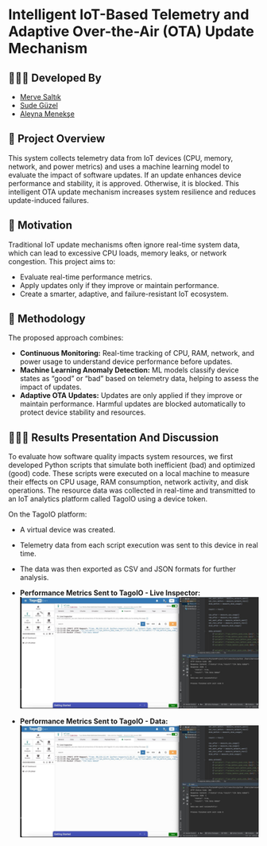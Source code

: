 # Intelligent IoT-Based Telemetry and Adaptive Over-the-Air (OTA) Update Mechanism

## 👩🏻‍💻 Developed By

- [Merve Saltık](https://github.com/mervesaltik)
- [Sude Güzel](https://github.com/sdgzl)
- [Aleyna Menekşe](https://github.com/Aleynamnks)  

## 🧠 Project Overview

This system collects telemetry data from IoT devices (CPU, memory, network, and power metrics) and uses a machine learning model to evaluate the impact of software updates. If an update enhances device performance and stability, it is approved. Otherwise, it is blocked. This intelligent OTA update mechanism increases system resilience and reduces update-induced failures.


## 🎯 Motivation

Traditional IoT update mechanisms often ignore real-time system data, which can lead to excessive CPU loads, memory leaks, or network congestion. This project aims to:
- Evaluate real-time performance metrics.
- Apply updates only if they improve or maintain performance.
- Create a smarter, adaptive, and failure-resistant IoT ecosystem.

## 🔬 Methodology

The proposed approach combines:
- **Continuous Monitoring:** Real-time tracking of CPU, RAM, network, and power usage to understand device performance before updates.
- **Machine Learning Anomaly Detection:** ML models classify device states as “good” or “bad” based on telemetry data, helping to assess the impact of updates.
- **Adaptive OTA Updates:** Updates are only applied if they improve or maintain performance. Harmful updates are blocked automatically to protect device stability and resources.

## 🕵🏻‍♀️ Results Presentation And Discussion

To evaluate how software quality impacts system resources, we first developed Python scripts that simulate both inefficient (bad) and optimized (good) code. These scripts were executed on a local machine to measure their effects on CPU usage, RAM consumption, network activity, and disk operations. The resource data was collected in real-time and transmitted to an IoT analytics platform called TagoIO using a device token.

On the TagoIO platform:
- A virtual device was created.
- Telemetry data from each script execution was sent to this device in real time.
- The data was then exported as CSV and JSON formats for further analysis.

- **Performance Metrics Sent to TagoIO - Live Inspector:**
![Performance Metrics Sent to TagoIO - Live Inspector](images/image1.jpeg)

- **Performance Metrics Sent to TagoIO - Data:**
![Performance Metrics Sent to TagoIO - Data](images/image1.jpeg)
